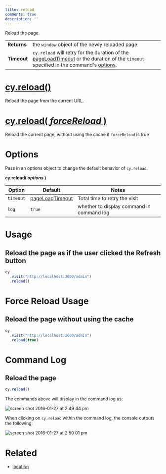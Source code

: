 ```yaml
---
title: reload
comments: true
description: ''
---
```


Reload the page.

| | |
|--- | --- |
| **Returns** | the `window` object of the newly reloaded page |
| **Timeout** | `cy.reload` will retry for the duration of the [pageLoadTimeout](https://on.cypress.io/guides/configuration#timeouts) or the duration of the `timeout` specified in the command's [options](#options).  |

# [cy.reload()](#usage)

Reload the page from the current URL.

# [cy.reload( *forceReload* )](#force-reload-usage)

Reload the current page, without using the cache if `forceReload` is true

# Options

Pass in an options object to change the default behavior of `cy.reload`.

**cy.reload( *options* )**

Option | Default | Notes
--- | --- | ---
`timeout`      | [pageLoadTimeout](https://on.cypress.io/guides/configuration#timeouts) | Total time to retry the visit
`log` | `true` | whether to display command in command log

# Usage

## Reload the page as if the user clicked the Refresh button

```javascript
cy
  .visit("http://localhost:3000/admin")
  .reload()
```

# Force Reload Usage

## Reload the page without using the cache

```javascript
cy
  .visit("http://localhost:3000/admin")
  .reload(true)
```

# Command Log

## Reload the page

```javascript
cy.reload()
```

The commands above will display in the command log as:

![screen shot 2016-01-27 at 2 49 44 pm](https://cloud.githubusercontent.com/assets/1271364/12626196/6deb6fd0-c505-11e5-8803-cd2998ec0a12.png)

When clicking on `cy.reload` within the command log, the console outputs the following:

![screen shot 2016-01-27 at 2 50 01 pm](https://cloud.githubusercontent.com/assets/1271364/12626199/71a62ea8-c505-11e5-97cf-e7e4b92015e3.png)

# Related

- [location](https://on.cypress.io/api/location)
